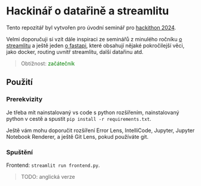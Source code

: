 # Hackinář o datařině a streamlitu

Tento repozitář byl vytvořen pro úvodní seminář pro [hackithon 2024](https://hackithon.ujep.cz/).

Velmi doporučuji si vzít dále inspiraci ze seminářů z minulého ročníku [o streamlitu](https://github.com/nexovec/streamlit-workshop) a ještě jeden [o fastapi](https://github.com/nexovec/fastapi-workshop), které obsahují nějaké pokročilejší věci, jako docker, routing uvnitř streamlitu, další datařinu atd.

> Obtížnost: <span style='color: green;'>začátečník</span>

## Použití

### Prerekvizity

Je třeba mít nainstalovaný vs code s python rozšířením, nainstalovaný python v cestě a spustit `pip install -r requirements.txt`.

Ještě vám mohu doporučit rozšíření Error Lens, IntelliCode, Jupyter, Jupyter Notebook Renderer, a ještě Git Lens, pokud používáte git.

### Spuštění

Frontend: `streamlit run frontend.py`.

> TODO: anglická verze
